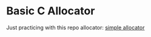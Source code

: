# Basic C Allocator

Just practicing with this repo allocator: 
[simple allocator](https://github.com/CCareaga/heap_allocator/blob/master/commented_heap.c)
